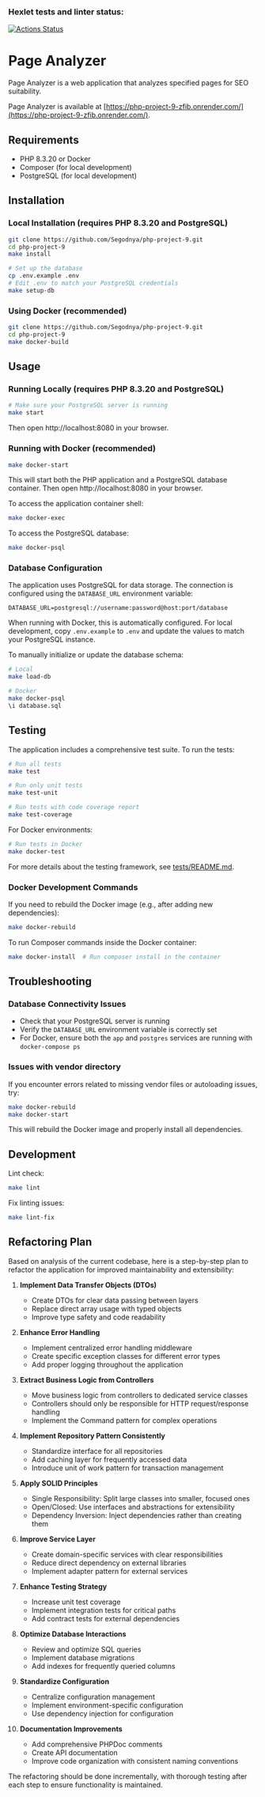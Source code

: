 ### Hexlet tests and linter status:
[![Actions Status](https://github.com/Segodnya/php-project-9/actions/workflows/hexlet-check.yml/badge.svg)](https://github.com/Segodnya/php-project-9/actions)

# Page Analyzer

Page Analyzer is a web application that analyzes specified pages for SEO suitability.

Page Analyzer is available at [https://php-project-9-zfib.onrender.com/](https://php-project-9-zfib.onrender.com/).

## Requirements

* PHP 8.3.20 or Docker
* Composer (for local development)
* PostgreSQL (for local development)

## Installation

### Local Installation (requires PHP 8.3.20 and PostgreSQL)

```bash
git clone https://github.com/Segodnya/php-project-9.git
cd php-project-9
make install

# Set up the database
cp .env.example .env
# Edit .env to match your PostgreSQL credentials
make setup-db
```

### Using Docker (recommended)

```bash
git clone https://github.com/Segodnya/php-project-9.git
cd php-project-9
make docker-build
```

## Usage

### Running Locally (requires PHP 8.3.20 and PostgreSQL)

```bash
# Make sure your PostgreSQL server is running
make start
```

Then open http://localhost:8080 in your browser.

### Running with Docker (recommended)

```bash
make docker-start
```

This will start both the PHP application and a PostgreSQL database container.
Then open http://localhost:8080 in your browser.

To access the application container shell:

```bash
make docker-exec
```

To access the PostgreSQL database:

```bash
make docker-psql
```

### Database Configuration

The application uses PostgreSQL for data storage. The connection is configured using the `DATABASE_URL` environment variable:

```
DATABASE_URL=postgresql://username:password@host:port/database
```

When running with Docker, this is automatically configured. For local development, copy `.env.example` to `.env` and update the values to match your PostgreSQL instance.

To manually initialize or update the database schema:

```bash
# Local
make load-db

# Docker
make docker-psql
\i database.sql
```

## Testing

The application includes a comprehensive test suite. To run the tests:

```bash
# Run all tests
make test

# Run only unit tests
make test-unit

# Run tests with code coverage report
make test-coverage
```

For Docker environments:

```bash
# Run tests in Docker
make docker-test
```

For more details about the testing framework, see [tests/README.md](tests/README.md).

### Docker Development Commands

If you need to rebuild the Docker image (e.g., after adding new dependencies):

```bash
make docker-rebuild
```

To run Composer commands inside the Docker container:

```bash
make docker-install  # Run composer install in the container
```

## Troubleshooting

### Database Connectivity Issues

- Check that your PostgreSQL server is running
- Verify the `DATABASE_URL` environment variable is correctly set
- For Docker, ensure both the `app` and `postgres` services are running with `docker-compose ps`

### Issues with vendor directory

If you encounter errors related to missing vendor files or autoloading issues, try:

```bash
make docker-rebuild
make docker-start
```

This will rebuild the Docker image and properly install all dependencies.

## Development

Lint check:

```bash
make lint
```

Fix linting issues:

```bash
make lint-fix
```

## Refactoring Plan

Based on analysis of the current codebase, here is a step-by-step plan to refactor the application for improved maintainability and extensibility:

1. **Implement Data Transfer Objects (DTOs)**
   - Create DTOs for clear data passing between layers
   - Replace direct array usage with typed objects
   - Improve type safety and code readability

2. **Enhance Error Handling**
   - Implement centralized error handling middleware
   - Create specific exception classes for different error types
   - Add proper logging throughout the application

3. **Extract Business Logic from Controllers**
   - Move business logic from controllers to dedicated service classes
   - Controllers should only be responsible for HTTP request/response handling
   - Implement the Command pattern for complex operations

4. **Implement Repository Pattern Consistently**
   - Standardize interface for all repositories
   - Add caching layer for frequently accessed data
   - Introduce unit of work pattern for transaction management

5. **Apply SOLID Principles**
   - Single Responsibility: Split large classes into smaller, focused ones
   - Open/Closed: Use interfaces and abstractions for extensibility
   - Dependency Inversion: Inject dependencies rather than creating them

6. **Improve Service Layer**
   - Create domain-specific services with clear responsibilities
   - Reduce direct dependency on external libraries
   - Implement adapter pattern for external services

7. **Enhance Testing Strategy**
   - Increase unit test coverage
   - Implement integration tests for critical paths
   - Add contract tests for external dependencies

8. **Optimize Database Interactions**
   - Review and optimize SQL queries
   - Implement database migrations
   - Add indexes for frequently queried columns

9. **Standardize Configuration**
   - Centralize configuration management
   - Implement environment-specific configuration
   - Use dependency injection for configuration

10. **Documentation Improvements**
    - Add comprehensive PHPDoc comments
    - Create API documentation
    - Improve code organization with consistent naming conventions

The refactoring should be done incrementally, with thorough testing after each step to ensure functionality is maintained.